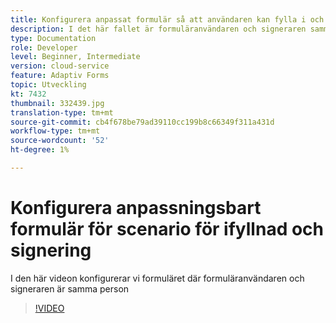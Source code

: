 ```yaml
---
title: Konfigurera anpassat formulär så att användaren kan fylla i och signera
description: I det här fallet är formuläranvändaren och signeraren samma person.
type: Documentation
role: Developer
level: Beginner, Intermediate
version: cloud-service
feature: Adaptiv Forms
topic: Utveckling
kt: 7432
thumbnail: 332439.jpg
translation-type: tm+mt
source-git-commit: cb4f678be79ad39110cc199b8c66349f311a431d
workflow-type: tm+mt
source-wordcount: '52'
ht-degree: 1%

---
```


# Konfigurera anpassningsbart formulär för scenario för ifyllnad och signering


I den här videon konfigurerar vi formuläret där formuläranvändaren och signeraren är samma person

>[!VIDEO](https://video.tv.adobe.com/v/332439/?quality=9&learn=on)

